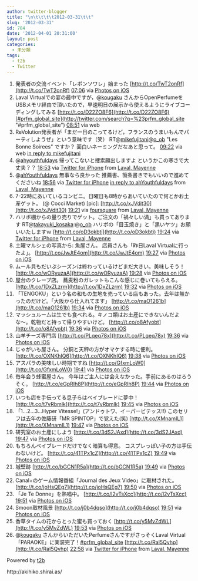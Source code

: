 ```yaml
---
author: twitter-blogger
title: "\n\t\t\t\t2012-03-31\t\t"
slug: '2012-03-31'
id: 784
date: '2012-04-01 20:31:00'
layout: post
categories:
  - 未分類
tags:
  - t2b
  - Twitter
---
```


<div xmlns:georss="http://www.georss.org/georss">

1.  <span><span>発表者の交流イベント「レボンソワレ」始まった [http://t.co/TwT2onRf](http://t.co/TwT2onRf)</span> <span>[<span>07:06</span>](http://twitter.com/o_ob/status/186152453668995074) <span>via [Photos on iOS](http://www.apple.com)</span></span></span>
2.  <span><span>Laval Virtualでの宴の最中ですが，@[kougaku](http://twitter.com/kougaku "kougaku") さんからOpenPerfumeをUSBメモリ経由で頂いたので，早速明日の展示から使えるようにライブコーディングしてみる [http://t.co/D22ZO8F6](http://t.co/D22ZO8F6)[#prfm_global_site](http://twitter.com/search?q=%23prfm_global_site "#prfm_global_site")</span> <span>[<span>08:51</span>](http://twitter.com/o_ob/status/186178904548048896) <span>via web</span></span></span>
3.  <span><span>ReVolution発表者が「まだ一日のこってるけど，フランスのうまいもんでパーティしようぜ」という意味です（笑） RT@[mikefujitani](http://twitter.com/mikefujitani "mikefujitani")@[o_ob](http://twitter.com/o_ob "o_ob") "Les Bonne Soirees" ですか？ 面白いネーミングだなあと思って。</span> <span>[<span>09:22</span>](http://twitter.com/o_ob/status/186186807652777984) <span>via web</span> [in reply to mikefujitani](http://twitter.com/mikefujitani/status/186178363998748672)</span></span>
4.  <span><span>@[ahyouthfuldays](http://twitter.com/ahyouthfuldays "ahyouthfuldays") 帰ってこないと捜索願出しますよ というかこの寒さで大丈夫？？</span> <span>[<span>18:53</span>](http://twitter.com/o_ob/status/186330457644859392) <span>via [Twitter for iPhone](http://twitter.com/#!/download/iphone)</span> from [Laval, Mayenne<span></span>](http://maps.google.com/maps?q=48.07156056,-0.76504615)</span></span>
5.  <span><span>@[ahYouthfuldays](http://twitter.com/ahYouthfuldays "ahYouthfuldays") 無事なら良かった 推薦書、箇条書きでもいいので進めてくださいね</span> <span>[<span>18:56</span>](http://twitter.com/o_ob/status/186331293909401601) <span>via [Twitter for iPhone](http://twitter.com/#!/download/iphone)</span> [in reply to ahYouthfuldays](http://twitter.com/ahYouthfuldays/status/186330777900945408) from [Laval, Mayenne<span></span>](http://maps.google.com/maps?q=48.07150704,-0.76515436)</span></span>
6.  <span><span>7-22時にあいているコンビニ。日曜日も8時からあいていたので何とかお土産ゲット。 (@ Cocci Market) [pic]: [http://t.co/xJVdit30](http://t.co/xJVdit30)</span> <span>[<span>19:21</span>](http://twitter.com/o_ob/status/186337552477847552) <span>via [foursquare](http://foursquare.com)</span> from [Laval, Mayenne<span></span>](http://maps.google.com/maps?q=48.071071,-0.769398)</span></span>
7.  <span><span>ハリボ棚からの量り売りでゲット。ご注文の「禍々しい渦」も買ってあります RT@[takayuki_kosaka](http://twitter.com/takayuki_kosaka "takayuki_kosaka"):@[o_ob](http://twitter.com/o_ob "o_ob") ハリボの「目玉焼き」と「黒いヤツ」お願いいたしますｗ [http://t.co/oD3okbti](http://t.co/oD3okbti)</span> <span>[<span>19:24</span>](http://twitter.com/o_ob/status/186338174140809216) <span>via [Twitter for iPhone](http://twitter.com/#!/download/iphone)</span> from [Laval, Mayenne<span></span>](http://maps.google.com/maps?q=48.07082430,-0.77128538)</span></span>
8.  <span><span>土曜マルシェの写真から: 魚屋さん。 店員さんも「昨日Laval Virtualに行ったよ」。 [http://t.co/JwJtE4om](http://t.co/JwJtE4om)</span> <span>[<span>19:27</span>](http://twitter.com/o_ob/status/186338936023560192) <span>via [Photos on iOS](http://www.apple.com)</span></span></span>
9.  <span><span>ムール貝もだいぶシーズンは終わっているけどまだ大きい。美味しそう！ [http://t.co/wORyuzaA](http://t.co/wORyuzaA)</span> <span>[<span>19:28</span>](http://twitter.com/o_ob/status/186339356536082432) <span>via [Photos on iOS](http://www.apple.com)</span></span></span>
10.  <span><span>屋台のクレープ店。 蕎麦粉のガレットもこんな感じに巻いてもらえる。 [http://t.co/1DxZLzrm](http://t.co/1DxZLzrm)</span> <span>[<span>19:32</span>](http://twitter.com/o_ob/status/186340198370652160) <span>via [Photos on iOS](http://www.apple.com)</span></span></span>
11.  <span><span>「TENGOKU」という名の和もの生地を売っている店もあった。去年は無かったのだけど。「大阪から仕入れてます」 [http://t.co/maO1261b](http://t.co/maO1261b)</span> <span>[<span>19:34</span>](http://twitter.com/o_ob/status/186340628441993217) <span>via [Photos on iOS](http://www.apple.com)</span></span></span>
12.  <span><span>マッシュルームは生でも食べれる。キノコ類はお土産にできないんだよな〜。乾物だと持って帰りやすいけど。 [http://t.co/o8Afyobt](http://t.co/o8Afyobt)</span> <span>[<span>19:36</span>](http://twitter.com/o_ob/status/186341152675471360) <span>via [Photos on iOS](http://www.apple.com)</span></span></span>
13.  <span><span>山羊チーズ専門店 [http://t.co/PLqeq78x](http://t.co/PLqeq78x)</span> <span>[<span>19:36</span>](http://twitter.com/o_ob/status/186341359660179457) <span>via [Photos on iOS](http://www.apple.com)</span></span></span>
14.  <span><span>じゃがいも屋さん。 分銅と天秤の方がオマケする時に便利。 [http://t.co/OXNKhIQ6](http://t.co/OXNKhIQ6)</span> <span>[<span>19:38</span>](http://twitter.com/o_ob/status/186341841275330560) <span>via [Photos on iOS](http://www.apple.com)</span></span></span>
15.  <span><span>アスパラの美味しい時期ですね [http://t.co/GfxmLoW0](http://t.co/GfxmLoW0)</span> <span>[<span>19:41</span>](http://twitter.com/o_ob/status/186342407422476288) <span>via [Photos on iOS](http://www.apple.com)</span></span></span>
16.  <span><span>毎年会う蜂蜜屋さん。 今年はご主人には会えなかった。手前にあるのはろうそく。 [http://t.co/eGpRIh8P](http://t.co/eGpRIh8P)</span> <span>[<span>19:44</span>](http://twitter.com/o_ob/status/186343366122930176) <span>via [Photos on iOS](http://www.apple.com)</span></span></span>
17.  <span><span>いつも店を手伝ってる息子らはベイブレードに夢中！ [http://t.co/t7vRbmlk](http://t.co/t7vRbmlk)</span> <span>[<span>19:45</span>](http://twitter.com/o_ob/status/186343413694742528) <span>via [Photos on iOS](http://www.apple.com)</span></span></span>
18.  <span><span>「1...2...3...Hyper Vitesse!」(アンドゥトワ、イーパービテッス!!) このセリフは去年の佐藤研「MR SPINTOP」で覚えた(笑) [http://t.co/XMnamIL1](http://t.co/XMnamIL1)</span> <span>[<span>19:47</span>](http://twitter.com/o_ob/status/186343923910840320) <span>via [Photos on iOS](http://www.apple.com)</span></span></span>
19.  <span><span>研究室のお土産にしよう [http://t.co/3dS2JAxd](http://t.co/3dS2JAxd)</span> <span>[<span>19:47</span>](http://twitter.com/o_ob/status/186343980152266752) <span>via [Photos on iOS](http://www.apple.com)</span></span></span>
20.  <span><span>もちろんベイブレードだけでなく暗算も得意。 コスプレっぽい子の方は手伝わないけど。 [http://t.co/41TPx1cZ](http://t.co/41TPx1cZ)</span> <span>[<span>19:49</span>](http://twitter.com/o_ob/status/186344498199134209) <span>via [Photos on iOS](http://www.apple.com)</span></span></span>
21.  <span><span>城壁跡 [http://t.co/bGCN1R5a](http://t.co/bGCN1R5a)</span> <span>[<span>19:49</span>](http://twitter.com/o_ob/status/186344518092722176) <span>via [Photos on iOS](http://www.apple.com)</span></span></span>
22.  <span><span>Canal+のゲーム情報番組「Journal des Jeux Video」に取材された。 [http://t.co/joHsQEg7](http://t.co/joHsQEg7)</span> <span>[<span>19:50</span>](http://twitter.com/o_ob/status/186344746841673728) <span>via [Photos on iOS](http://www.apple.com)</span></span></span>
23.  <span><span>「Je Te Donne」を熱唱中。 [http://t.co/l2vTsXcc](http://t.co/l2vTsXcc)</span> <span>[<span>19:51</span>](http://twitter.com/o_ob/status/186345025259585537) <span>via [Photos on iOS](http://www.apple.com)</span></span></span>
24.  <span><span>Smoon取材風景 [http://t.co/j0b4dqso](http://t.co/j0b4dqso)</span> <span>[<span>19:51</span>](http://twitter.com/o_ob/status/186345049678811136) <span>via [Photos on iOS](http://www.apple.com)</span></span></span>
25.  <span><span>香草タイムの花からとった蜜も買っておく [http://t.co/y5MvZdWL](http://t.co/y5MvZdWL)</span> <span>[<span>19:53</span>](http://twitter.com/o_ob/status/186345520401367041) <span>via [Photos on iOS](http://www.apple.com)</span></span></span>
26.  <span><span>@[kougaku](http://twitter.com/kougaku "kougaku") さんからいただいたPerfumeさんですがさっそくLaval Virtual「PARAOKE」に実装完了！[#prfm_global_site](http://twitter.com/search?q=%23prfm_global_site "#prfm_global_site") [http://t.co/RaI5Qvhp](http://t.co/RaI5Qvhp)</span> <span>[<span>22:58</span>](http://twitter.com/o_ob/status/186392004622692352) <span>via [Twitter for iPhone](http://twitter.com/#!/download/iphone)</span> from [Laval, Mayenne<span></span>](http://maps.google.com/maps?q=48.06519764,-0.77169480)</span></span>

</div>

Powered by [t2b](http://t2b.utilz.jp/)

<div>http://akihiko.shirai.as/</div>